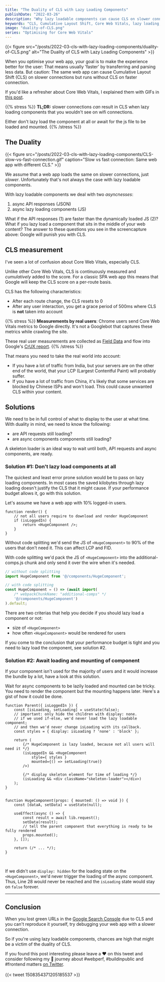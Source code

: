 ```yaml
---
title: "The Duality of CLS with Lazy Loading Components"
publishDate: "2022-03-26"
description: "Why lazy loadable components can cause CLS on slower connections and how to prevent it."
keywords: "CLS, Cumulative Layout Shift, Core Web Vitals, lazy loading, async components"
image: "duality-of-CLS.png"
series: "Optimising for Core Web Vitals"
---
```


{{< figure src="/posts/2022-03-cls-with-lazy-loading-components/duality-of-CLS.png" alt="The Duality of CLS with Lazy Loading Components" >}}

When you optimise your web app, your goal is to make the experience better for the user: That means usually 'faster' by transferring and parsing less data. But caution: The same web app can cause Cumulative Layout Shift (CLS) on slower connections but runs without CLS on faster connection.

If you'd like a refresher about Core Web Vitals, I explained them with GIFs in [this post](https://wicki.io/posts/2021-07-core-web-vitals/).

{{% stress %}}
**TL;DR:** slower connections _can_ result in CLS when lazy loading components that you wouldn't see on wifi connections.

Either don't lazy load the component at all or await for the js file to be loaded and mounted.
{{% /stress %}}

## The Duality

{{< figure src="/posts/2022-03-cls-with-lazy-loading-components/CLS-slow-vs-fast-connection.gif" caption="Slow vs fast connection: Same web app with different CLS." >}}

We assume that a web app loads the same on slower connections, just _slower_. Unfortunately that's not always the case with lazy loadable components.

With lazy loadable components we deal with two _asyncnesses_:
1. async API responses (JSON)
2. async lazy loading components (JS)

What if the API responses (1) are faster than the dynamically loaded JS (2)? What if you lazy load a component that sits in the middle of your web content? The answer to these questions you see in the screencapture above: Google will punish you with CLS.

## CLS measurement

I've seen a lot of confusion about Core Web Vitals, especially CLS.

Unlike other Core Web Vitals, CLS is continuously measured and _cumulatively_ added to the score. For a classic SPA web app this means that Google will keep the CLS score on a per-route basis.

CLS has the following characteristics:

* After each route change, the CLS resets to 0
* After any user interaction, you get a grace period of 500ms where CLS is **not** taken into account

{{% stress %}}
**Measurements by real users**: Chrome users send Core Web Vitals metrics to Google directly. It's not a Googlebot that captures these metrics while crawling the site.

These real user measurements are collected as [Field Data](https://web.dev/lab-and-field-data-differences/#field-data) and flow into Google's [CrUX report](https://developers.google.com/web/tools/chrome-user-experience-report).
{{% /stress %}}

That means you need to take the real world into account: 
* If you have a lot of traffic from India, but your servers are on the other end of the world, that your LCP (Largest Contentful Paint) will probably suffer.
* If you have a lot of traffic from China, it's likely that some services are blocked by Chinese ISPs and won't load. This could cause unwanted CLS within your content.

## Solutions

We need to be in full control of what to display to the user at what time. With duality in mind, we need to know the following:
* are API requests still loading?
* are async components components still loading?

A skeleton loader is an ideal way to wait until both, API requests and async components, are ready.

### Solution #1: Don't lazy load components at all

The quickest and least error prone solution would be to pass on lazy loading components. In most cases the saved kilobytes through lazy loading doesn't justify the CLS that it might cause. If your performance budget allows it, go with this solution.

Let's assume we have a web app with 10% logged-in users.

```tsx
function render() {
	// not all users require to download and render HugeComponent
	if (isLoggedIn) {
		return <HugeComponent />;
	}
}
```

Without code splitting we'd send the JS of `<HugeComponent>` to 90% of the users that don't need it. This can affect LCP and FID.

With code splitting we'd pack the JS of `<HugeComponent>` into the additional-comps.js chunk and only send it over the wire when it's needed.

```typescript
// without code splitting
import HugeComponent from '@/components/HugeComponent';

// with code splitting
const HugeComponent = () => (await import(
	/* webpackChunkName: "additional-comps" */ 
	'@/components/HugeComponent')
).default;
```

There are two criterias that help you decide if you should lazy load a component or not:
* size of `<HugeComponent>`
* how often `<HugeComponent>` would be rendered for users

If you come to the conclusion that your performance budget is tight and you need to lazy load the component, see solution #2.

### Solution #2: Await loading and mounting of component

If your component isn't used for the majority of users and it would increase the bundle by a lot, have a look at this solution.

Wait for async components to be lazily loaded and mounted can be tricky. You need to render the component but the mounting happens later. Here's a gist of how it could be done.

```tsx {linenos=table}
function Parent({ isLoggedIn }) {
	const [isLoading, setLoading] = useState(false);
	// important: only hide the children with display: none.
	// if we used if-else, we'd never load the lazy loadable component;
	// and then we'd never change isLoading with its callback.
	const styles = { display: isLoading ? 'none' : 'block' };
	
	return (
		{/* HugeComponent is lazy loaded, because not all users will need it */}
		(isLoggedIn && <HugeComponent 
			style={ styles } 
			mounted={() => setLoading(true)}
		/>)

		{/* display skeleton element for time of loading */}
		(isLoading && <div className="skeleton-loader"></div>)
	);
}


function HugeComponent(props: { mounted: () => void }) {
	const [dataA, setData] = useState(null);

	useEffect(async () => {
		const result = await lib.request();
		setData(result);
		// tell the parent component that everything is ready to be fully rendered
		props.mounted();
	}, []);

	return (/* ... */);
}
```

<br>

If we didn't use `display: hidden` for the loading state on the `<HugeComponent>`, we'd never trigger the loading of the async component. Thus, Line 28 would never be reached and the `isLoading` state would stay on `false` forever. 

---

## Conclusion

When you lost green URLs in the [Google Search Console](https://search.google.com/search-console) due to CLS and you can't reproduce it yourself, try debugging your web app with a slower connection. 

So if you're using lazy loadable components, chances are high that might be a victim of the duality of CLS.

If you found this post interesting please leave a ❤️ on this tweet and consider following my 🎢 journey about #webperf, #buildinpublic and #frontend matters [on Twitter](https://twitter.com/zwacky).
<br /><br />
{{< tweet 1508354371205185537 >}}
